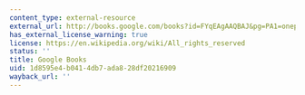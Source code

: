 ```yaml
---
content_type: external-resource
external_url: http://books.google.com/books?id=FYqEAgAAQBAJ&pg=PA1=onepage
has_external_license_warning: true
license: https://en.wikipedia.org/wiki/All_rights_reserved
status: ''
title: Google Books
uid: 1d8595e4-b041-4db7-ada8-28df20216909
wayback_url: ''
---
```

